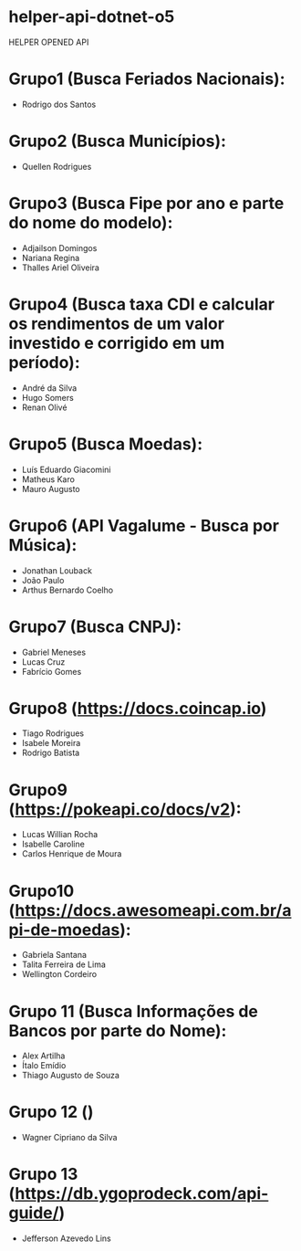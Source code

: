 # helper-api-dotnet-o5
HELPER OPENED API

# Grupo1 (Busca Feriados Nacionais):
- Rodrigo dos Santos

# Grupo2 (Busca Municípios):
- Quellen Rodrigues

# Grupo3 (Busca Fipe por ano e parte do nome do modelo):
- Adjailson Domingos
- Nariana Regina
- Thalles Ariel Oliveira

# Grupo4 (Busca taxa CDI e calcular os rendimentos de um valor investido e corrigido em um período):
- André da Silva
- Hugo Somers
- Renan Olivé

# Grupo5 (Busca Moedas):
- Luís Eduardo Giacomini
- Matheus Karo
- Mauro Augusto

# Grupo6 (API Vagalume - Busca por Música):
- Jonathan Louback
- João Paulo
- Arthus Bernardo Coelho

# Grupo7 (Busca CNPJ):
- Gabriel Meneses
- Lucas Cruz
- Fabrício Gomes

# Grupo8 (https://docs.coincap.io)
- Tiago Rodrigues
- Isabele Moreira
- Rodrigo Batista

# Grupo9 (https://pokeapi.co/docs/v2):
- Lucas Willian Rocha
- Isabelle Caroline
- Carlos Henrique de Moura

# Grupo10 (https://docs.awesomeapi.com.br/api-de-moedas):
- Gabriela Santana
- Talita Ferreira de Lima
- Wellington Cordeiro

# Grupo 11 (Busca Informações de Bancos por parte do Nome):
- Alex Artilha
- Ítalo Emídio
- Thiago Augusto de Souza

# Grupo 12 ()
- Wagner Cipriano da Silva

# Grupo 13 (https://db.ygoprodeck.com/api-guide/)
- Jefferson Azevedo Lins
